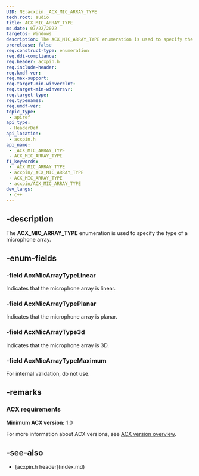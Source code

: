 ```yaml
---
UID: NE:acxpin._ACX_MIC_ARRAY_TYPE
tech.root: audio
title: ACX_MIC_ARRAY_TYPE
ms.date: 07/22/2022
targetos: Windows
description: The ACX_MIC_ARRAY_TYPE enumeration is used to specify the type of a microphone array.
prerelease: false
req.construct-type: enumeration
req.ddi-compliance: 
req.header: acxpin.h
req.include-header: 
req.kmdf-ver: 
req.max-support: 
req.target-min-winverclnt: 
req.target-min-winversvr: 
req.target-type: 
req.typenames: 
req.umdf-ver: 
topic_type:
 - apiref
api_type:
 - HeaderDef
api_location:
 - acxpin.h
api_name:
 - _ACX_MIC_ARRAY_TYPE
 - ACX_MIC_ARRAY_TYPE
f1_keywords:
 - _ACX_MIC_ARRAY_TYPE
 - acxpin/_ACX_MIC_ARRAY_TYPE
 - ACX_MIC_ARRAY_TYPE
 - acxpin/ACX_MIC_ARRAY_TYPE
dev_langs:
 - c++
---
```


## -description

The **ACX_MIC_ARRAY_TYPE** enumeration is used to specify the type of a microphone array.

## -enum-fields

### -field AcxMicArrayTypeLinear

Indicates that the microphone array is linear.

### -field AcxMicArrayTypePlanar

Indicates that the microphone array is planar.

### -field AcxMicArrayType3d

Indicates that the microphone array is 3D.

### -field AcxMicArrayTypeMaximum

For internal validation, do not use.

## -remarks

### ACX requirements

**Minimum ACX version:** 1.0

For more information about ACX versions, see [ACX version overview](/windows-hardware/drivers/audio/acx-version-overview).

## -see-also

- [acxpin.h header\]\(index.md\)
